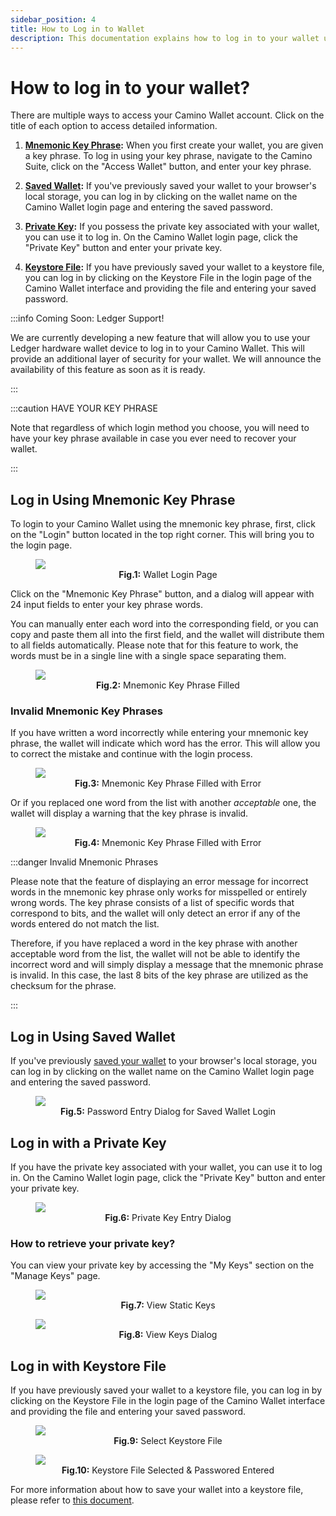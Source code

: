 ```yaml
---
sidebar_position: 4
title: How to Log in to Wallet
description: This documentation explains how to log in to your wallet using different methods.
---
```


# How to log in to your wallet?

There are multiple ways to access your Camino Wallet account. Click on the title of each
option to access detailed information.

1. **[Mnemonic Key Phrase](#log-in-using-mnemonic-key-phrase):** When you first create your wallet, you are given a key phrase.
   To log in using your key phrase, navigate to the Camino Suite, click on the "Access Wallet"
   button, and enter your key phrase.

1. **[Saved Wallet](#log-in-using-saved-wallet):** If you've previously saved your wallet to your browser's local storage,
   you can log in by clicking on the wallet name on the Camino Wallet login page and entering
   the saved password.

1. **[Private Key](#log-in-with-a-private-key):** If you possess the private key associated with your wallet, you can use
   it to log in. On the Camino Wallet login page, click the "Private Key" button and enter
   your private key.

1. **[Keystore File](#log-in-with-keystore-file):** If you have previously saved your wallet to a keystore file, you can
   log in by clicking on the Keystore File in the login page of the Camino Wallet interface and
   providing the file and entering your saved password.

:::info Coming Soon: Ledger Support!

We are currently developing a new feature that will allow you to use your Ledger hardware wallet
device to log in to your Camino Wallet. This will provide an additional layer of security for
your wallet. We will announce the availability of this feature as soon as it is ready.

:::

:::caution HAVE YOUR KEY PHRASE

Note that regardless of which login method you choose, you will need to have your key phrase
available in case you ever need to recover your wallet.

:::

## Log in Using Mnemonic Key Phrase

To login to your Camino Wallet using the mnemonic key phrase, first, click on the "Login" button
located in the top right corner. This will bring you to the login page.

<figure>
<img class="zoom" src="/img/login-wallet/0-login-page.png"/>
<figcaption align = "center"><b>Fig.1:</b> Wallet Login Page</figcaption>
</figure>

Click on the "Mnemonic Key Phrase" button, and a dialog will appear with 24 input fields to enter
your key phrase words.

You can manually enter each word into the corresponding field, or you can copy and paste them all
into the first field, and the wallet will distribute them to all fields automatically. Please note
that for this feature to work, the words must be in a single line with a single space separating them.

<figure>
<img class="zoom" src="/img/login-wallet/mnemonic-0-filled-hidden.png"/>
<figcaption align = "center"><b>Fig.2:</b> Mnemonic Key Phrase Filled</figcaption>
</figure>

### Invalid Mnemonic Key Phrases

If you have written a word incorrectly while entering your mnemonic key phrase, the wallet will indicate which word has the error. This will allow you to correct the mistake and continue with the login process.

<figure>
<img class="zoom" src="/img/login-wallet/mnemonic-1-word-error.png"/>
<figcaption align = "center"><b>Fig.3:</b> Mnemonic Key Phrase Filled with Error</figcaption>
</figure>

Or if you replaced one word from the list with another _acceptable_ one, the wallet will display a
warning that the key phrase is invalid.

<figure>
<img class="zoom" src="/img/login-wallet/mnemonic-3-replaced-word.png"/>
<figcaption align = "center"><b>Fig.4:</b> Mnemonic Key Phrase Filled with Error</figcaption>
</figure>

:::danger Invalid Mnemonic Phrases

Please note that the feature of displaying an error message for incorrect words in the mnemonic
key phrase only works for misspelled or entirely wrong words. The key phrase consists of a list
of specific words that correspond to bits, and the wallet will only detect an error if any of
the words entered do not match the list.

Therefore, if you have replaced a word in the key phrase with another acceptable word from the
list, the wallet will not be able to identify the incorrect word and will simply display a message
that the mnemonic phrase is invalid. In this case, the last 8 bits of the key phrase are utilized
as the checksum for the phrase.

:::

## Log in Using Saved Wallet

If you've previously [saved your wallet](/guides/how-to-save-your-wallet) to your browser's local storage,
you can log in by clicking on the wallet name on the Camino Wallet login page and entering
the saved password.

<figure>
<img class="zoom" src="/img/login-wallet/saved-1-password.png"/>
<figcaption align = "center"><b>Fig.5:</b> Password Entry Dialog for Saved Wallet Login</figcaption>
</figure>

## Log in with a Private Key

If you have the private key associated with your wallet, you can use
it to log in. On the Camino Wallet login page, click the "Private Key" button and enter
your private key.

<figure>
<img class="zoom" src="/img/login-wallet/pk-0-password-filled.png#center"/>
<figcaption align = "center"><b>Fig.6:</b> Private Key Entry Dialog</figcaption>
</figure>

### How to retrieve your private key?

You can view your private key by accessing the "My Keys" section on the "Manage Keys" page.

<figure>
<img class="zoom" src="/img/login-wallet/my-keys-0.png#center"/>
<figcaption align = "center"><b>Fig.7:</b> View Static Keys</figcaption>
</figure>

<figure>
<img class="zoom" src="/img/login-wallet/my-keys-private-key-dialog.png#center"/>
<figcaption align = "center"><b>Fig.8:</b> View Keys Dialog</figcaption>
</figure>

## Log in with Keystore File

If you have previously saved your wallet to a keystore file, you can log in
by clicking on the Keystore File in the login page of the Camino Wallet interface and
providing the file and entering your saved password.

<figure>
<img class="zoom" src="/img/login-wallet/keystore-0-select-file.png#center"/>
<figcaption align = "center"><b>Fig.9:</b> Select Keystore File</figcaption>
</figure>

<figure>
<img class="zoom" src="/img/login-wallet/keystore-1-file-selected-password-filled.png#center"/>
<figcaption align = "center"><b>Fig.10:</b> Keystore File Selected & Passwored Entered</figcaption>
</figure>

For more information about how to save your wallet into a keystore file, please refer
to [this document](/guides/how-to-save-your-wallet#saving-your-wallet-to-a-keystore-file).
